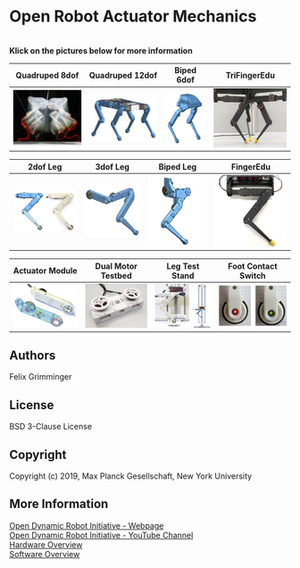 Open Robot Actuator Mechanics
=======================
<br>**Klick on the pictures below for more information**

| Quadruped 8dof  | Quadruped 12dof | Biped 6dof | TriFingerEdu |
| ---------------  | ------------- |------------- |------------- |
| <a href="quadruped_robot_8dof_v1/README.md"><img src="quadruped_robot_8dof_v1/images/quadruped_8dof_jump_1.jpg" width="300"></a>| <a href="quadruped_robot_12dof_v1/README.md"><img src="quadruped_robot_12dof_v1/images/solo_12_cad_1.png" width="300"></a>  |<a href="biped_6dof_v1/README.md"><img src="biped_6dof_v1/images/biped_navigation.png" width="210"></a>  |  <a href="tri_finger_edu_v1/README.md"><img src="tri_finger_edu_v1/images/manipulator_navigation.jpg" width="300"></a>   |


| 2dof Leg  | 3dof Leg | Biped Leg |FingerEdu |
| ------------- | ------------- |------------- |------------- |
| <a href="leg_2dof_v1/README.md"><img src="leg_2dof_v1/images/leg_2dof_1.png" width="350"></a>| <a href="leg_3dof_v1/README.md"><img src="leg_3dof_v1/images/3dof_leg_cad_1.png" width="300"></a>  | <a href="biped_leg_3dof_v1/README.md"><img src="biped_leg_3dof_v1/images/biped_leg_2.png" width="300"></a>  |<a href="finger_edu_v1/README.md"><img src="finger_edu_v1/images/finger_navigation.jpg" width="300"></a>  |


| Actuator Module  | Dual Motor Testbed | Leg Test Stand |Foot Contact Switch |
| ---------------  | ------------- |------------- |------------- |
| <a href="actuator_module_v1/README.md"><img src="actuator_module_v1/images/actuator_module_1.png" width="300"></a>| <a href="dual_motor_testbed_v1/README.md"><img src="dual_motor_testbed_v1/images/dual_motor_testbed_1.jpg" width="300"></a>  |<a href="leg_test_stand_v1/README.md"><img src="leg_test_stand_v1/images/leg_test_stand_1.png" width="300"></a>   | <a href="foot_contact_switch_v1/README.md"><img src="foot_contact_switch_v1/images/foot_sensor.jpg" width="350"></a>  |

Authors
--------
Felix Grimminger

License
-------
BSD 3-Clause License

Copyright
-----------
Copyright (c) 2019, Max Planck Gesellschaft, New York University

More Information
----------------
[Open Dynamic Robot Initiative - Webpage](https://open-dynamic-robot-initiative.github.io)  
[Open Dynamic Robot Initiative - YouTube Channel](https://www.youtube.com/channel/UCx32JW2oIrax47Gjq8zNI-w)  
[Hardware Overview](../README.md)  
[Software Overview](https://github.com/open-dynamic-robot-initiative/open-dynamic-robot-initiative.github.io/wiki)
